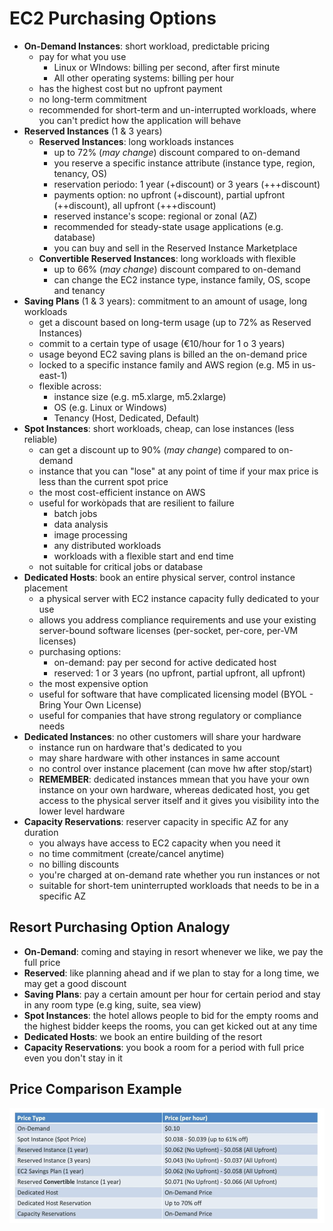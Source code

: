 # EC2 Purchasing Options

- **On-Demand Instances**: short workload, predictable pricing
    - pay for what you use 
        - Linux or WIndows: billing per second, after first minute
        - All other operating systems: billing per hour
    - has the highest cost but no upfront payment
    - no long-term commitment
    - recommended for short-term and un-interrupted workloads, where you can't predict how the application will behave
- **Reserved Instances** (1 & 3 years)
    - **Reserved Instances**: long workloads
        instances
        - up to 72% (*may change*) discount compared to on-demand
        - you reserve a specific instance attribute (instance type, region, tenancy, OS)
        - reservation periodo: 1 year (+discount) or 3 years (+++discount)
        - payments option: no upfront (+discount), partial upfront (++discount), all upfront (+++discount)
        - reserved instance's scope: regional or zonal (AZ)
        - recommended for steady-state usage applications (e.g. database)
        - you can buy and sell in the Reserved Instance Marketplace
    - **Convertible Reserved Instances**: long workloads with flexible
        - up to 66% (*may change*) discount compared to on-demand
        - can change the EC2 instance type, instance family, OS, scope and tenancy 
- **Saving Plans** (1 & 3 years): commitment to an amount of usage, long workloads
    - get a discount based on long-term usage (up to 72% as Reserved Instances)
    - commit to a certain type of usage (€10/hour for 1 o 3 years)
    - usage beyond EC2 saving plans is billed an the on-demand price
    - locked to a specific instance family and AWS region (e.g. M5 in us-east-1)
    - flexible across:
        - instance size (e.g. m5.xlarge, m5.2xlarge)
        - OS (e.g. Linux or Windows)
        - Tenancy (Host, Dedicated, Default)
- **Spot Instances**: short workloads, cheap, can lose instances (less reliable)
    - can get a discount up to 90% (*may change*) compared to on-demand
    - instance that you can "lose" at any point of time if your max price is less than the current spot price
    - the most cost-efficient instance on AWS
    - useful for workòpads that are resilient to failure
        - batch jobs
        - data analysis
        - image processing
        - any distributed workloads
        - workloads with a flexible start and end time
    - not suitable for critical jobs or database
- **Dedicated Hosts**: book an entire physical server, control instance placement
    - a physical server with EC2 instance capacity fully dedicated to your use
    - allows you address compliance requirements and use your existing server-bound software licenses (per-socket, per-core, per-VM licenses)
    - purchasing options:
        - on-demand: pay per second for active dedicated host
        - reserved: 1 or 3 years (no upfront, partial upfront, all upfront)
    - the most expensive option
    - useful for software that have complicated licensing model (BYOL - Bring Your Own License)
    - useful for companies that have strong regulatory or compliance needs
- **Dedicated Instances**: no other customers will share your hardware
    - instance run on hardware that's dedicated to you
    - may share hardware with other instances in same account
    - no control over instance placement (can move hw after stop/start)
    - **REMEMBER**: dedicated instances mmean that you have your own instance on your own hardware, whereas dedicated host, you get access to the physical server itself and it gives you visibility into the lower level hardware
- **Capacity Reservations**: reserver capacity in specific AZ for any duration
    - you always have access to EC2 capacity when you need it
    - no time commitment (create/cancel anytime)
    - no billing discounts
    - you're charged at on-demand rate whether you run instances or not
    - suitable for short-tem uninterrupted workloads that needs to be in a specific AZ

## Resort Purchasing Option Analogy

- **On-Demand**: coming and staying in resort whenever we like, we pay the full price
- **Reserved**: like planning ahead and if we plan to stay for a long time, we may get a good discount
- **Saving Plans**: pay a certain amount per hour for certain period and stay in any room type (e.g king, suite, sea view)
- **Spot Instances**: the hotel allows people to bid for the empty rooms and the highest bidder keeps the rooms, you can get kicked out at any time
- **Dedicated Hosts**: we book an entire building of the resort
- **Capacity Reservations**: you book a room for a period with full price even you don't stay in it

## Price Comparison Example

![EC2 Price Comparison](../../images/ec2/ec2_price_comparison.png)

